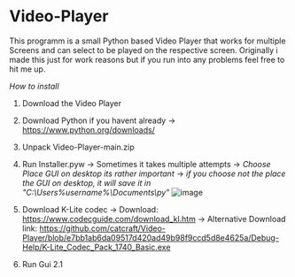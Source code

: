 # Video-Player
This programm is a small Python based Video Player that works for multiple Screens and can select to be played on the respective screen. Originally i made this just for work reasons but if you run into any problems feel free to hit me up.



*How to install*
1. Download the Video Player
 
2. Download Python if you havent already
   -> https://www.python.org/downloads/
3. Unpack Video-Player-main.zip

4. Run Installer.pyw -> Sometimes it takes multiple attempts
   -> *Choose Place GUI on desktop its rather important*
   -> *if you choose not the place the GUI on desktop, it will save it in "C:\Users\%username%\Documents\py"*
![image](https://user-images.githubusercontent.com/72657021/214505061-98808294-efa7-4b4c-ab09-6fb6ef6979d3.png)

5.	Download K-Lite codec
   -> Download: https://www.codecguide.com/download_kl.htm
   -> Alternative Download link: https://github.com/catcraft/Video-Player/blob/e7bb1ab6da09517d420ad49b98f9ccd5d8e4625a/Debug-Help/K-Lite_Codec_Pack_1740_Basic.exe

6. Run Gui 2.1
